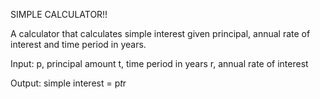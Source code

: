 SIMPLE CALCULATOR!!

A calculator that calculates simple interest given principal, annual rate of interest and time period in years.

Input:
   p, principal amount
   t, time period in years
   r, annual rate of interest

Output: 
   simple interest = p*t*r
